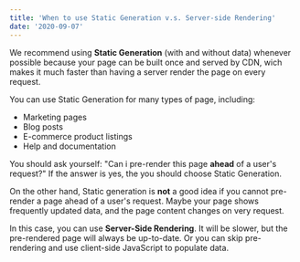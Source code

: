 ```yaml
---
title: 'When to use Static Generation v.s. Server-side Rendering'
date: '2020-09-07'
---
```


We recommend using **Static Generation** (with and without data) whenever possible because your page can be built once and served by CDN, wich makes it much faster than having a server render the page on every request.

You can use Static Generation for many types of page, including:

- Marketing pages
- Blog posts
- E-commerce product listings
- Help and documentation

You should ask yourself: "Can i pre-render this page **ahead** of a user's request?" If the answer is yes, the you should choose Static Generation.

On the other hand, Static generation is **not** a good idea if you cannot pre-render a page ahead of a user's request. Maybe your page shows frequently updated data, and the page content changes on very request.

In this case, you can use **Server-Side Rendering**. It will be slower, but the pre-rendered page will always be up-to-date. Or you can skip pre-rendering and use client-side JavaScript to populate data.